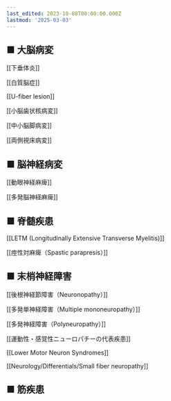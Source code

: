 ```yaml
---
last_edited: 2023-10-08T00:00:00.000Z
lastmod: '2025-03-03'
---
```





  

## ■ 大脳病変

  

  

  

[[下垂体炎]]

[[白質脳症]]

[[U-fiber lesion]]

[[小脳歯状核病変]]

[[中小脳脚病変]]

[[両側視床病変]]

  

## ■ 脳神経病変

[[動眼神経麻痺]]

[[多発脳神経麻痺]]

  

  

## ■ 脊髄疾患

[[LETM (Longitudinally Extensive Transverse Myelitis)]]

[[痙性対麻痺（Spastic parapresis）]]

  

  

## ■ 末梢神経障害

[[後根神経節障害（Neuronopathy）]]

[[多発単神経障害（Multiple mononeuropathy）]]

[[多発神経障害（Polyneuropathy）]]

[[運動性・感覚性ニューロパチーの代表疾患]]

  

[[Lower Motor Neuron Syndromes]]

  

[[Neurology/Differentials/Small fiber neuropathy]]

  

  

## ■ 筋疾患
